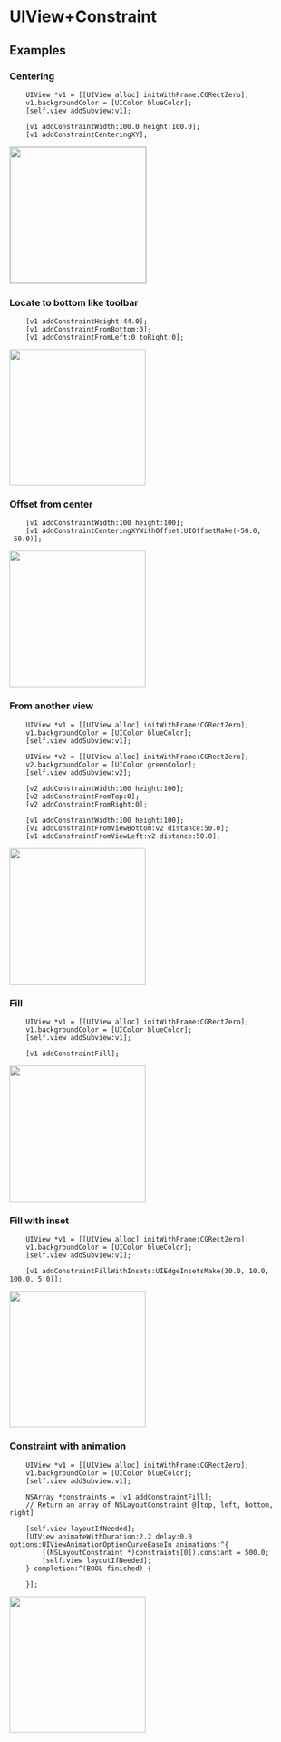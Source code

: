 
<link href="https://raw.github.com/simonlc/Markdown-CSS/master/markdown.css" rel="stylesheet"></link>

# UIView+Constraint

## Examples

### Centering

```objc
    UIView *v1 = [[UIView alloc] initWithFrame:CGRectZero];
    v1.backgroundColor = [UIColor blueColor];
    [self.view addSubview:v1];
    
    [v1 addConstraintWidth:100.0 height:100.0];
    [v1 addConstraintCenteringXY];
```

<img src="https://raw.githubusercontent.com/ShingoFukuyama/images/master/UIView+Constraint/ss1.png" width="240" style="border:1px solid #cccccc !important;">

### Locate to bottom like toolbar

```objc
    [v1 addConstraintHeight:44.0];
    [v1 addConstraintFromBottom:0];
    [v1 addConstraintFromLeft:0 toRight:0];
```

<img src="https://raw.githubusercontent.com/ShingoFukuyama/images/master/UIView+Constraint/ss2.png" width="240">

### Offset from center

```objc
    [v1 addConstraintWidth:100 height:100];
    [v1 addConstraintCenteringXYWithOffset:UIOffsetMake(-50.0, -50.0)];
```

<img src="https://raw.githubusercontent.com/ShingoFukuyama/images/master/UIView+Constraint/ss3.png" width="240">

### From another view

```objc
    UIView *v1 = [[UIView alloc] initWithFrame:CGRectZero];
    v1.backgroundColor = [UIColor blueColor];
    [self.view addSubview:v1];
    
    UIView *v2 = [[UIView alloc] initWithFrame:CGRectZero];
    v2.backgroundColor = [UIColor greenColor];
    [self.view addSubview:v2];
    
    [v2 addConstraintWidth:100 height:100];
    [v2 addConstraintFromTop:0];
    [v2 addConstraintFromRight:0];
    
    [v1 addConstraintWidth:100 height:100];
    [v1 addConstraintFromViewBottom:v2 distance:50.0];
    [v1 addConstraintFromViewLeft:v2 distance:50.0];
```

<img src="https://raw.githubusercontent.com/ShingoFukuyama/images/master/UIView+Constraint/ss4.png" width="240">

### Fill

```objc
    UIView *v1 = [[UIView alloc] initWithFrame:CGRectZero];
    v1.backgroundColor = [UIColor blueColor];
    [self.view addSubview:v1];
    
    [v1 addConstraintFill];
```

<img src="https://raw.githubusercontent.com/ShingoFukuyama/images/master/UIView+Constraint/ss5.png" width="240">

### Fill with inset

```objc
    UIView *v1 = [[UIView alloc] initWithFrame:CGRectZero];
    v1.backgroundColor = [UIColor blueColor];
    [self.view addSubview:v1];
    
    [v1 addConstraintFillWithInsets:UIEdgeInsetsMake(30.0, 10.0, 100.0, 5.0)];
```

<img src="https://raw.githubusercontent.com/ShingoFukuyama/images/master/UIView+Constraint/ss6.png" width="240">

### Constraint with animation

```objc
    UIView *v1 = [[UIView alloc] initWithFrame:CGRectZero];
    v1.backgroundColor = [UIColor blueColor];
    [self.view addSubview:v1];
    
    NSArray *constraints = [v1 addConstraintFill];
    // Return an array of NSLayoutConstraint @[top, left, bottom, right]
    
    [self.view layoutIfNeeded];
    [UIView animateWithDuration:2.2 delay:0.0 options:UIViewAnimationOptionCurveEaseIn animations:^{
        ((NSLayoutConstraint *)constraints[0]).constant = 500.0;
        [self.view layoutIfNeeded];
    } completion:^(BOOL finished) {
        
    }];
```

<img src="https://raw.githubusercontent.com/ShingoFukuyama/images/master/UIView+Constraint/ss7.gif" width="240">

